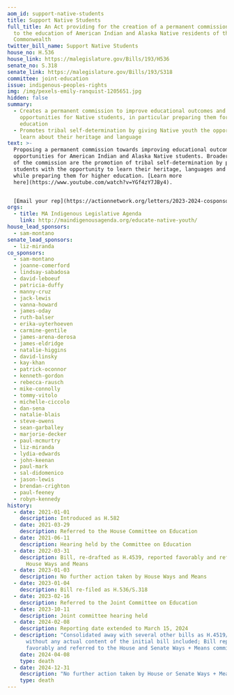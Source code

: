 ```yaml
---
aom_id: support-native-students
title: Support Native Students
full_title: An Act providing for the creation of a permanent commission relative
  to the education of American Indian and Alaska Native residents of the
  Commonwealth
twitter_bill_name: Support Native Students
house_no: H.536
house_link: https://malegislature.gov/Bills/193/H536
senate_no: S.318
senate_link: https://malegislature.gov/Bills/193/S318
committee: joint-education
issue: indigenous-peoples-rights
img: /img/pexels-emily-ranquist-1205651.jpg
hidden: false
summary:
  - Creates a permanent commission to improve educational outcomes and
    opportunities for Native students, in particular preparing them for higher
    education
  - Promotes tribal self-determination by giving Native youth the opportunity to
    learn about their heritage and language
text: >-
  Proposing a permanent commission towards improving educational outcomes and
  opportunities for American Indian and Alaska Native students. Broader impacts
  of the commission are the promotion of tribal self-determination by providing
  students with the opportunity to learn their heritage, languages and histories
  while preparing them for higher education. [Learn more
  here](https://www.youtube.com/watch?v=YGf4zY7JBy4). 


  [Email your rep](https://actionnetwork.org/letters/2023-2024-cosponsor-drive-for-mass-indigenous-legislative-agenda).
orgs:
  - title: MA Indigenous Legislative Agenda
    link: http://maindigenousagenda.org/educate-native-youth/
house_lead_sponsors:
  - sam-montano
senate_lead_sponsors:
  - liz-miranda
co_sponsors:
  - sam-montano
  - joanne-comerford
  - lindsay-sabadosa
  - david-leboeuf
  - patricia-duffy
  - manny-cruz
  - jack-lewis
  - vanna-howard
  - james-oday
  - ruth-balser
  - erika-uyterhoeven
  - carmine-gentile
  - james-arena-derosa
  - james-eldridge
  - natalie-higgins
  - david-linsky
  - kay-khan
  - patrick-oconnor
  - kenneth-gordon
  - rebecca-rausch
  - mike-connolly
  - tommy-vitolo
  - michelle-ciccolo
  - dan-sena
  - natalie-blais
  - steve-owens
  - sean-garballey
  - marjorie-decker
  - paul-mcmurtry
  - liz-miranda
  - lydia-edwards
  - john-keenan
  - paul-mark
  - sal-didomenico
  - jason-lewis
  - brendan-crighton
  - paul-feeney
  - robyn-kennedy
history:
  - date: 2021-01-01
    description: Introduced as H.582
  - date: 2021-03-29
    description: Referred to the House Committee on Education
  - date: 2021-06-11
    description: Hearing held by the Committee on Education
  - date: 2022-03-31
    description: Bill, re-drafted as H.4539, reported favorably and referred to
      House Ways and Means
  - date: 2023-01-03
    description: No further action taken by House Ways and Means
  - date: 2023-01-04
    description: Bill re-filed as H.536/S.318
  - date: 2023-02-16
    description: Referred to the Joint Committee on Education
  - date: 2023-10-11
    description: Joint committee hearing held
  - date: 2024-02-08
    description: Reporting date extended to March 15, 2024
  - description: "Consolidated away with several other bills as H.4519/S.2709
      without any actual content of the initial bill included; Bill reported
      favorably and referred to the House and Senate Ways + Means committees "
    date: 2024-04-08
    type: death
  - date: 2024-12-31
    description: "No further action taken by House or Senate Ways + Means "
    type: death
---
```


